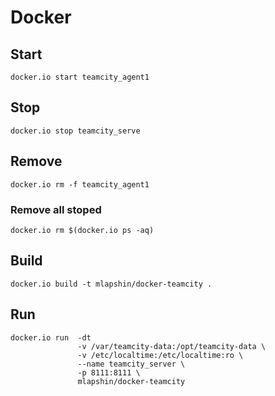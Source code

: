 <!-- -*- coding: utf-8-unix; -*-
     Danil Kutkevich's reference cards <http://kutkevich.org/rc>.
     Copyright (C) 2007, 2008, 2009, 2010, 2011, 2012, 2013,
     2014 Danil Kutkevich <danil@kutkevich.org>

     This reference cards is licensed under the Creative Commons
     Attribution-Share Alike 3.0 Unported License. To view a copy of this
     license, see the COPYING file or visit
     <http://creativecommons.org/licenses/by-sa/3.0/> or send a letter to
     Creative Commons, 171 Second Street, Suite 300, San Francisco,
     California, 94105, USA. -->

Docker
======

Start
-----

    docker.io start teamcity_agent1

Stop
----

    docker.io stop teamcity_serve

Remove
------

    docker.io rm -f teamcity_agent1

### Remove all stoped

    docker.io rm $(docker.io ps -aq)

Build
-----

    docker.io build -t mlapshin/docker-teamcity .

Run
---

    docker.io run  -dt
                   -v /var/teamcity-data:/opt/teamcity-data \
                   -v /etc/localtime:/etc/localtime:ro \
                   --name teamcity_server \
                   -p 8111:8111 \
                   mlapshin/docker-teamcity
